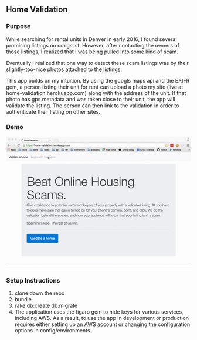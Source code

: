 ## Home Validation

### Purpose

While searching for rental units in Denver in early 2016, I found several promising listings on craigslist. However, after contacting the owners of those listings, I realized that I was being pulled into some kind of scam.

Eventually I realized that one way to detect these scam listings was by their slightly-too-nice photos attached to the listings.

This app builds on my intuition. By using the googls maps api and the EXIFR gem, a person listing their unit for rent can upload a photo my site (live at home-validation.herokuapp.com) along with the address of the unit. If that photo has gps metadata and was taken close to their unit, the app will validate the listing. The person can then link to the validation in order to authenticate their listing on other sites.

### Demo
![](lib/assets/home_validation_demo.gif)

### Setup Instructions
1. clone down the repo
2. bundle
3. rake db:create db:migrate
4. The application uses the figaro gem to hide keys for various services, including AWS. As a result, to use the app in development or production requires either setting up an AWS account or changing the configuration options in config/environments.
